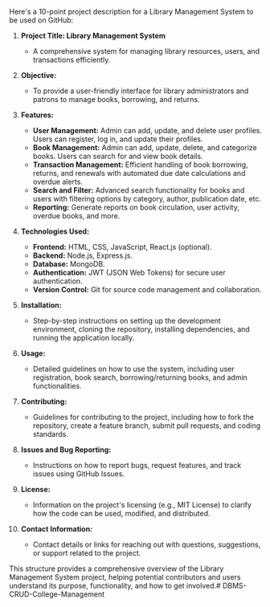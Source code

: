 Here's a 10-point project description for a Library Management System to be used on GitHub:

1. **Project Title: Library Management System**
   - A comprehensive system for managing library resources, users, and transactions efficiently.

2. **Objective:**
   - To provide a user-friendly interface for library administrators and patrons to manage books, borrowing, and returns.

3. **Features:**
   - **User Management:** Admin can add, update, and delete user profiles. Users can register, log in, and update their profiles.
   - **Book Management:** Admin can add, update, delete, and categorize books. Users can search for and view book details.
   - **Transaction Management:** Efficient handling of book borrowing, returns, and renewals with automated due date calculations and overdue alerts.
   - **Search and Filter:** Advanced search functionality for books and users with filtering options by category, author, publication date, etc.
   - **Reporting:** Generate reports on book circulation, user activity, overdue books, and more.

4. **Technologies Used:**
   - **Frontend:** HTML, CSS, JavaScript, React.js (optional).
   - **Backend:** Node.js, Express.js.
   - **Database:** MongoDB.
   - **Authentication:** JWT (JSON Web Tokens) for secure user authentication.
   - **Version Control:** Git for source code management and collaboration.

5. **Installation:**
   - Step-by-step instructions on setting up the development environment, cloning the repository, installing dependencies, and running the application locally.

6. **Usage:**
   - Detailed guidelines on how to use the system, including user registration, book search, borrowing/returning books, and admin functionalities.

7. **Contributing:**
   - Guidelines for contributing to the project, including how to fork the repository, create a feature branch, submit pull requests, and coding standards.

8. **Issues and Bug Reporting:**
   - Instructions on how to report bugs, request features, and track issues using GitHub Issues.

9. **License:**
   - Information on the project's licensing (e.g., MIT License) to clarify how the code can be used, modified, and distributed.

10. **Contact Information:**
    - Contact details or links for reaching out with questions, suggestions, or support related to the project.

This structure provides a comprehensive overview of the Library Management System project, helping potential contributors and users understand its purpose, functionality, and how to get involved.﻿# DBMS-CRUD-College-Management

